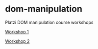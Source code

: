 # dom-manipulation
Platzi DOM manipulation course workshops

[Workshop 1](https://dom-workshop-1.netlify.app/)

[Workshop 2](https://dom-workshop-2.netlify.app/)